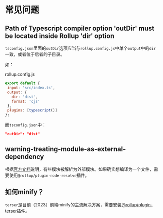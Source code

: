  # 常见问题
 
 ## Path of Typescript compiler option 'outDir' must be located inside Rollup 'dir' option
 
 `tsconfig.json`里面的`outDir`选项应当与`rollup.config.js`中单个`output`中的`dir`一致，或者位于后者的子目录。

 如：

 rollup.config.js
 
 ```js
export default {
  input: 'src/index.ts',
  output: {
    dir: 'dist',
    format: 'cjs'
  },
  plugins: [typescript()]
};
```

而`tsconfig.json`中：

```json
"outDir": "dist"
```

## warning-treating-module-as-external-dependency

根据[官方文档](https://rollupjs.org/troubleshooting/#warning-treating-module-as-external-dependency)说明，有些模块被解析为外部模块。如果确实想编译为一个文件，需要使用`@rollup/plugin-node-resolve`插件。

## 如何minify？

`terser`是目前（2023）前端minify的主流解决方案，需要安装[@rollup/plugin-terser](https://www.npmjs.com/package/@rollup/plugin-terser)插件。